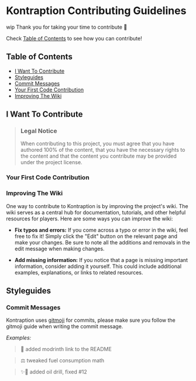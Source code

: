 # Kontraption Contributing Guidelines
wip 
Thank you for taking your time to contribute 💖

Check [Table of Contents](#table-of-contents) to see how you can contribute!

## Table of Contents
- [I Want To Contribute](#i-want-to-contribute)
- [Styleguides](#styleguides)
- [Commit Messages](#commit-messages)
- [Your First Code Contribution](#your-first-code-contribution)
- [Improving The Wiki](#improving-the-wiki)

## I Want To Contribute 

> ### Legal Notice <!-- omit in toc -->
> When contributing to this project, you must agree that you have authored 100% of the content, that you have the necessary rights to the content and that the content you contribute may be provided under the project license.

### Your First Code Contribution
<!-- TODO
include Setup of env, IDE and typical getting started instructions?

-->

### Improving The Wiki
<!-- TODO
Updating, improving and correcting the documentation
-->
One way to contribute to Kontraption is by improving the project's wiki. The wiki serves as a central hub for documentation, tutorials, and other helpful resources for players. Here are some ways you can improve the wiki:

- **Fix typos and errors:** If you come across a typo or error in the wiki, feel free to fix it! Simply click the "Edit" button on the relevant page and make your changes. Be sure to note all the additions and removals in the edit message when making changes.

- **Add missing information:** If you notice that a page is missing important information, consider adding it yourself. This could include additional examples, explanations, or links to related resources.

## Styleguides
### Commit Messages
Kontraption uses [gitmoji](https://gitmoji.dev/) for commits, please make sure you follow the gitmoji guide when writing the commit message.

*Examples:*
> 📝 added modrinth link to the README

> ⚖️ tweaked fuel consumption math

> ✨🐛 added oil drill, fixed #12
